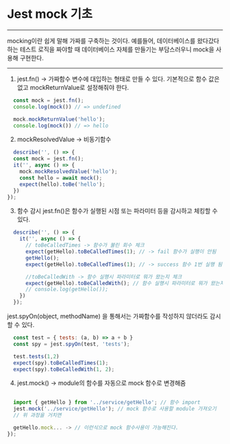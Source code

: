 # Jest mock 기초

- - -
mocking이란 쉽게 말해 가짜를 구축하는 것이다. 예를들어,
데이터베이스를 왔다갔다 하는 테스트 로직을 짜야할 때 데이터베이스 자체를 만들기는 부담스러우니 mock을 사용해 구현한다.
- - -

1. jest.fn() -> 가짜함수
변수에 대입하는 형태로 만들 수 있다. 기본적으로 함수 값은 없고
mockReturnValue로 설정해줘야 한다.
```javascript
  const mock = jest.fn();
  console.log(mock()) // => undefined

  mock.mockReturnValue('hello');
  console.log(mock()) // => hello
```

2. mockResolvedValue -> 비동기함수

```javascript
  describe('', () => {
  const mock = jest.fn();
  it('', async () => {
    mock.mockResolvedValue('hello');
    const hello = await mock();
    expect(hello).toBe('hello');
  })
});
```

3. 함수 감시
jest.fn()은 함수가 실행된 시점 또는 파라미터 등을 감시하고 체킹할 수 있다.
```javascript
  describe('', () => {
    it('', async () => {
      // toBeCalledTimes -> 함수가 불린 회수 체크 
      expect(getHello).toBeCalledTimes(1); // -> fail 함수가 실행이 안됨
      getHello();
      expect(getHello).toBeCalledTimes(1); // -> success 함수 1번 실행 됨

      //toBeCalledWith -> 함수 실행시 파라미터로 뭐가 왔는지 체크
      expect(getHello).toBeCalledWith(); // 함수 실행시 파라미터로 뭐가 왔는지 체크
      // console.log(getHello());
    })  
  });
```

jest.spyOn(object, methodName) 을 통해서는 가짜함수를 작성하지 않더라도 감시할 수 있다.
```javascript
  const test = { tests: (a, b) => a + b }
  const spy = jest.spyOn(test, 'tests');

  test.tests(1,2)
  expect(spy).toBeCalledTimes(1);
  expect(spy).toBeCalledWith(1, 2);
```


4. jest.mock() -> module의 함수를 자동으로 mock 함수로 변경해줌
```javascript
  
  import { getHello } from '../service/getHello'; // 함수 import
  jest.mock('../service/getHello'); // mock 함수로 사용할 module 가져오기
  // 위 과정을 거치면

  getHello.mock... -> // 이런식으로 mock 함수사용이 가능해진다.  
});
```